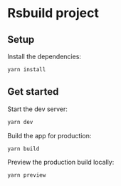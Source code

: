# Rsbuild project

## Setup

Install the dependencies:

```bash
yarn install
```

## Get started

Start the dev server:

```bash
yarn dev
```

Build the app for production:

```bash
yarn build
```

Preview the production build locally:

```bash
yarn preview
```

